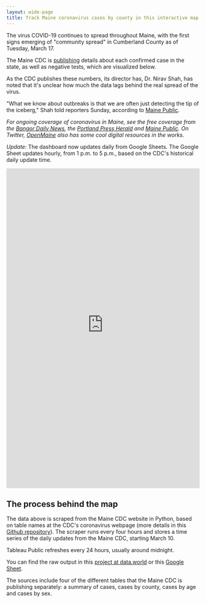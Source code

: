 ```yaml
---
layout: wide-page
title: Track Maine coronavirus cases by county in this interactive map
---
```

The virus COVID-19 continues to spread throughout Maine, with the first signs emerging of "community spread" in Cumberland County as of Tuesday, March 17.

The Maine CDC is [publishing](https://www.maine.gov/dhhs/mecdc/infectious-disease/epi/airborne/coronavirus.shtml) details about each confirmed case in the state, as well as negative tests, which are visualized below.

As the CDC publishes these numbers, its director has, Dr. Nirav Shah, has noted that it's unclear how much the data lags behind the real spread of the virus.

"What we know about outbreaks is that we are often just detecting the tip of the iceberg," Shah told reporters Sunday, according to [Maine Public](https://www.mainepublic.org/post/number-maine-covid-19-cases-rises-89).

_For ongoing coverage of coronavirus in Maine, see the free coverage from the [Bangor Daily News](https://bangordailynews.com/topic/coronavirus/), the [Portland Press Herald](https://www.pressherald.com/coronavirus/) and [Maine Public](https://www.mainepublic.org/post/what-mainers-need-know-about-coronavirus). On Twitter, [OpenMaine](https://twitter.com/Open_Maine) also has some cool digital resources in the works._

_Update:_ The dashboard now updates daily from Google Sheets. The Google Sheet updates hourly, from 1 p.m. to 5 p.m., based on the CDC's historical daily update time.

<div><iframe style="border: none;" src="https://public.tableausoftware.com/views/covid-19-maine-dashboard/COVID-19casesbyMainecounty?:showVizHome=no&amp;:embed=true" width="100%" height="835px"></iframe></div>

## The process behind the map
The data above is scraped from the Maine CDC website in Python, based on table names at the CDC's coronavirus webpage (more details in this [Github repository](https://github.com/darrenfishell/data-projects/tree/master/covid-19-me)). The scraper runs every four hours and stores a time series of the daily updates from the Maine CDC, starting March 10.

Tableau Public refreshes every 24 hours, usually around midnight.

You can find the raw output in this [project at data.world](https://data.world/darrenfishell/covid-19-me) or this [Google Sheet](https://docs.google.com/spreadsheets/d/1DXlFVTgbXE3avpFPp1gJ5IFu7cEN9Hl9yhYSFskffGE/edit#gid=0).

The sources include four of the different tables that the Maine CDC is publishing separately: a summary of cases, cases by county, cases by age and cases by sex.

